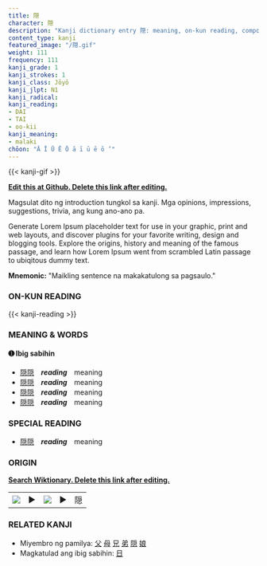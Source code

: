 ```yaml
---
title: 隠
character: 隠
description: "Kanji dictionary entry 隠: meaning, on-kun reading, compounds, origin, related kanji"
content_type: kanji
featured_image: "/隠.gif"
weight: 111
frequency: 111
kanji_grade: 1
kanji_strokes: 1
kanji_class: Jōyō
kanji_jlpt: N1
kanji_radical: 
kanji_reading: 
- DAI
- TAI
- oo-kii
kanji_meaning:
- malaki
chōon: "Ā Ī Ū Ē Ō ā ī ū ē ō ’"
---
```

[//]: # (Don't edit the line below. Kanji animated GIF code is automatically generated.)
{{< kanji-gif >}}

[//]: # (Edit below this line.)

**[Edit this at Github. Delete this link after editing.](https://github.com/tim0g/tim/tree/main/content/kanji/隠/index.md)**

Magsulat dito ng introduction tungkol sa kanji. Mga opinions, impressions, suggestions, trivia, ang kung ano-ano pa.

Generate Lorem Ipsum placeholder text for use in your graphic, print and web layouts, and discover plugins for your favorite writing, design and blogging tools. Explore the origins, history and meaning of the famous passage, and learn how Lorem Ipsum went from scrambled Latin passage to ubiqitous dummy text.
 
**Mnemonic:** "Maikling sentence na makakatulong sa pagsaulo."

### ON-KUN READING

[//]: # (Don't edit the line below. ON-KUN READING code is automatically generated.)
{{< kanji-reading >}}

### MEANING & WORDS

#### ➊ **Ibig sabihin**
  - [隠](../隠)[隠](../隠)　***reading***　meaning
  - [隠](../隠)[隠](../隠)　***reading***　meaning
  - [隠](../隠)[隠](../隠)　***reading***　meaning
  - [隠](../隠)[隠](../隠)　***reading***　meaning

### SPECIAL READING
  - [隠](../隠)[隠](../隠)　***reading***　meaning

### ORIGIN

**[Search Wiktionary. Delete this link after editing.](https://wiktionary.org/wiki/隠)**
<table class="kanji-table"><tr><td>
<img src="60px-隠-bronze.svg.png">
</td><td>▶</td><td>
<img src="60px-隠-oracle.svg.png">
</td><td>▶</td>
<td class="kanji-origin">隠</td>
</tr></table>

### RELATED KANJI
- Miyembro ng pamilya: [父](../父) [母](../母) [兄](../兄) [弟](../弟) [隠](../隠) [娘](../娘)
- Magkatulad ang ibig sabihin: [日](../日)
